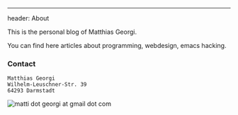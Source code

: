 ---
header: About


This is the personal blog of Matthias Georgi.

You can find here articles about programming, webdesign, emacs hacking.

### Contact

    Matthias Georgi
    Wilhelm-Leuschner-Str. 39
    64293 Darmstadt
         
![matti dot georgi at gmail dot com][1]

[1]: images/email.png
